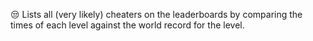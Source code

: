 😒 Lists all (very likely) cheaters on the leaderboards by comparing the times of each level against the world record for the level.
